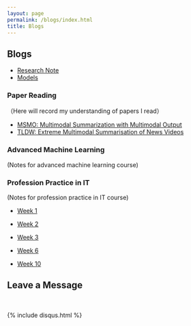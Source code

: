```yaml
---
layout: page
permalink: /blogs/index.html
title: Blogs
---
```


## Blogs

- [Research Note](https://sichengleoliu.github.io/blogs/Research_Note)
- [Models](https://sichengleoliu.github.io/blogs/Models)

### Paper Reading
（Here will record my understanding of papers I read）


- [MSMO: Multimodal Summarization with Multimodal Output](https://sichengleoliu.github.io/blogs/MSMO)
- [TLDW: Extreme Multimodal Summarisation of News Videos](https://sichengleoliu.github.io/blogs/TLDW)



### Advanced Machine Learning
(Notes for advanced machine learning course)
### Profession Practice in IT
(Notes for profession practice in IT course)

- [Week 1](https://sichengleoliu.github.io/blogs/Professing_Practice_in_IT/Week_1)

- [Week 2](https://sichengleoliu.github.io/blogs/Professing_Practice_in_IT/Week_2)

- [Week 3](https://sichengleoliu.github.io/blogs/Professing_Practice_in_IT/Week_3)

- [Week 6](https://sichengleoliu.github.io/blogs/Professing_Practice_in_IT/Week_6)

- [Week 10](https://sichengleoliu.github.io/blogs/Professing_Practice_in_IT/Week_10)



## Leave a Message

<br>

{% include disqus.html %} 

<br>
